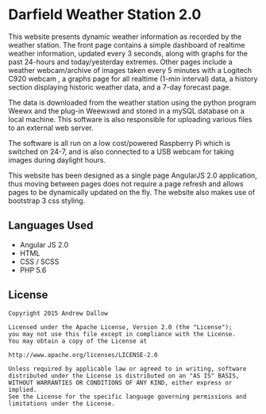 # Darfield Weather Station 2.0 

This website presents dynamic weather information as recorded by the weather station. The front page contains a simple dashboard of realtime weather information,
updated every 3 seconds, along with graphs for the past 24-hours and today/yesterday extremes. Other pages include a weather webcam/archive of images taken every
5 minutes with a Logitech C920 webcam , a graphs page for all realtime (1-min interval) data, a history section displaying historic weather data, and a 7-day forecast
page.

The data is downloaded from the weather station using the python program Weewx and the plug-in Weewxwd and stored in a mySQL database on a local machine. This software 
is also responsible for uploading various files to an external web server.

The software is all run on a low cost/powered Raspberry Pi which is switched on 24-7, and is also connected to a USB webcam for taking images during daylight hours.

This website has been designed as a single page AngularJS 2.0 application, thus moving between pages does not require a page refresh and allows pages to be dynamically 
updated on the fly. The website also makes use of bootstrap 3 css styling.

## Languages Used ##

 * Angular JS 2.0
 * HTML
 * CSS / SCSS
 * PHP 5.6

## License ##

    Copyright 2015 Andrew Dallow

    Licensed under the Apache License, Version 2.0 (the "License");
    you may not use this file except in compliance with the License.
    You may obtain a copy of the License at

    http://www.apache.org/licenses/LICENSE-2.0
    
    Unless required by applicable law or agreed to in writing, software
    distributed under the License is distributed on an "AS IS" BASIS,
    WITHOUT WARRANTIES OR CONDITIONS OF ANY KIND, either express or implied.
    See the License for the specific language governing permissions and
    limitations under the License.
